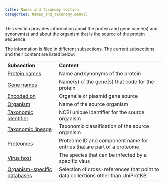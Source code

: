 ```yaml
---
title: Names and Taxonomy section
categories: Names_and_taxonomy,manual
---
```


This section provides information about the protein and gene name(s) and synonym(s) and about the organism that is the source of the protein sequence.

The information is filed in different subsections. The current subsections and their content are listed below:

|                                                                                       |                                                                                   |
|:--------------------------------------------------------------------------------------|:----------------------------------------------------------------------------------|
| **Subsection**                                                                        | **Content**                                                                       |
| [Protein names](http://www.uniprot.org/manual/protein_names)                          | Name and synonyms of the protein                                                  |
| [Gene names](http://www.uniprot.org/manual/gene_name)                                 | Name(s) of the gene(s) that code for the protein                                  |
| [Encoded on](http://www.uniprot.org/manual/encoded_on)                                | Organelle or plasmid gene source                                                  |
| [Organism](http://www.uniprot.org/manual/organism-name)                               | Name of the source organism                                                       |
| [Taxonomic identifier](http://www.uniprot.org/manual/taxonomic_identifier)            | NCBI unique identifier for the source organism                                    |
| [Taxonomic lineage](http://www.uniprot.org/manual/taxonomic_lineage)                  | Taxonomic classification of the source organism                                   |
| [Proteomes](http://www.uniprot.org/manual/proteomes_manual)                           | Proteome ID and component name for entries that are part of a proteome            |
| [Virus host](http://www.uniprot.org/manual/virus_host)                                | The species that can be infected by a specific virus                              |
| [Organism-specific databases](http://www.uniprot.org/manual/cross_references_section) | Selection of cross-references that point to data collections other than UniProtKB |

